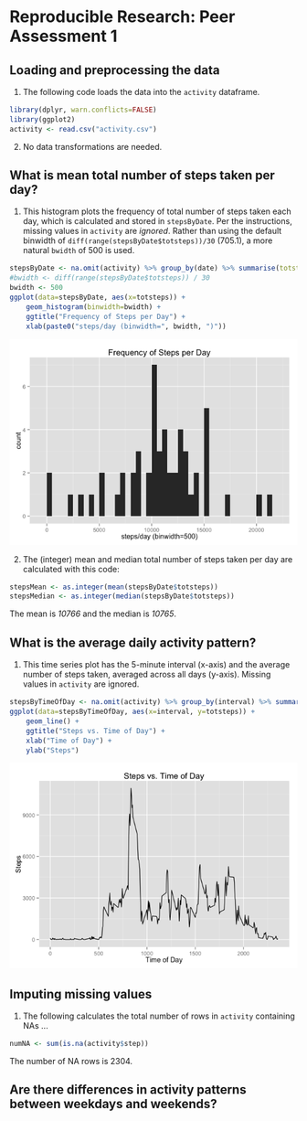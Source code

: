 # Reproducible Research: Peer Assessment 1


## Loading and preprocessing the data
1. The following code loads the data into the `activity` dataframe.

```r
library(dplyr, warn.conflicts=FALSE)
library(ggplot2)
activity <- read.csv("activity.csv")
```

2. No data transformations are needed.


## What is mean total number of steps taken per day?
1. This histogram plots the frequency of total number of steps taken each day, which is calculated and stored in `stepsByDate`.  Per the instructions, missing values in `activity` are *ignored*.  Rather than using the default binwidth of `diff(range(stepsByDate$totsteps))/30` (705.1), a more natural `bwidth` of 500 is used.

```r
stepsByDate <- na.omit(activity) %>% group_by(date) %>% summarise(totsteps=sum(steps))
#bwidth <- diff(range(stepsByDate$totsteps)) / 30
bwidth <- 500
ggplot(data=stepsByDate, aes(x=totsteps)) +
    geom_histogram(binwidth=bwidth) +
    ggtitle("Frequency of Steps per Day") +
    xlab(paste0("steps/day (binwidth=", bwidth, ")"))
```

![](PA1_template_files/figure-html/unnamed-chunk-2-1.png) 

2. The (integer) mean and median total number of steps taken per day are calculated with this code:

```r
stepsMean <- as.integer(mean(stepsByDate$totsteps))
stepsMedian <- as.integer(median(stepsByDate$totsteps))
```
The mean is *10766* and the median is *10765*.


## What is the average daily activity pattern?
1. This time series plot has the 5-minute interval (x-axis) and the average number of steps taken, averaged across all days (y-axis).  Missing values in `activity` are ignored.

```r
stepsByTimeOfDay <- na.omit(activity) %>% group_by(interval) %>% summarise(totsteps=sum(steps))
ggplot(data=stepsByTimeOfDay, aes(x=interval, y=totsteps)) +
    geom_line() +
    ggtitle("Steps vs. Time of Day") +
    xlab("Time of Day") +
    ylab("Steps")
```

![](PA1_template_files/figure-html/unnamed-chunk-4-1.png) 

## Imputing missing values
1. The following calculates the total number of rows in `activity` containing NAs ...

```r
numNA <- sum(is.na(activity$step))
```
The number of NA rows is 2304.

## Are there differences in activity patterns between weekdays and weekends?
